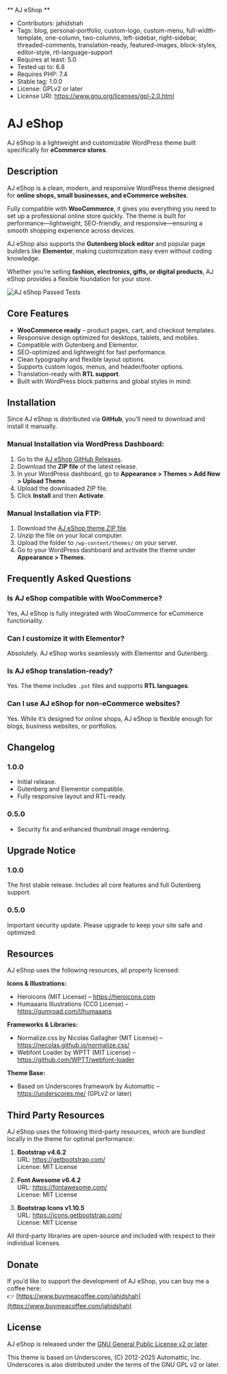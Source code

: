 ** AJ eShop **
* Contributors: jahidshah
* Tags: blog, personal-portfolio, custom-logo, custom-menu, full-width-template, one-column, two-columns, left-sidebar, right-sidebar, threaded-comments, translation-ready, featured-images, block-styles, editor-style, rtl-language-support  
* Requires at least: 5.0  
* Tested up to: 6.8  
* Requires PHP: 7.4  
* Stable tag: 1.0.0  
* License: GPLv2 or later  
* License URI: https://www.gnu.org/licenses/gpl-2.0.html  

# AJ eShop

AJ eShop is a lightweight and customizable WordPress theme built specifically for **eCommerce stores**.

## Description 

AJ eShop is a clean, modern, and responsive WordPress theme designed for **online shops, small businesses, and eCommerce websites**.

Fully compatible with **WooCommerce**, it gives you everything you need to set up a professional online store quickly. The theme is built for performance—lightweight, SEO-friendly, and responsive—ensuring a smooth shopping experience across devices.

AJ eShop also supports the **Gutenberg block editor** and popular page builders like **Elementor**, making customization easy even without coding knowledge.

Whether you’re selling **fashion, electronics, gifts, or digital products**, AJ eShop provides a flexible foundation for your store.

![AJ eShop Passed Tests](https://github.com/mdjahidshah/aj-eshop/assets/images/aj-eshop-test-result.png)

## Core Features 

* **WooCommerce ready** – product pages, cart, and checkout templates.
* Responsive design optimized for desktops, tablets, and mobiles.
* Compatible with Gutenberg and Elementor.
* SEO-optimized and lightweight for fast performance.
* Clean typography and flexible layout options.
* Supports custom logos, menus, and header/footer options.
* Translation-ready with **RTL support**.
* Built with WordPress block patterns and global styles in mind.


## Installation 

Since AJ eShop is distributed via **GitHub**, you’ll need to download and install it manually.

### Manual Installation via WordPress Dashboard:

1. Go to the [AJ eShop GitHub Releases](https://github.com/mdjahidshah/aj-eshop/latest).
2. Download the **ZIP file** of the latest release.
3. In your WordPress dashboard, go to **Appearance > Themes > Add New > Upload Theme**.
4. Upload the downloaded ZIP file.
5. Click **Install** and then **Activate**.

### Manual Installation via FTP:

1. Download the [AJ eShop theme ZIP file](https://github.com/mdjahidshah/aj-eshop/latest).
2. Unzip the file on your local computer.
3. Upload the folder to `/wp-content/themes/` on your server.
4. Go to your WordPress dashboard and activate the theme under **Appearance > Themes**.

## Frequently Asked Questions 

### Is AJ eShop compatible with WooCommerce?

Yes, AJ eShop is fully integrated with WooCommerce for eCommerce functionality.

### Can I customize it with Elementor?

Absolutely. AJ eShop works seamlessly with Elementor and Gutenberg.

### Is AJ eShop translation-ready?

Yes. The theme includes `.pot` files and supports **RTL languages**.

### Can I use AJ eShop for non-eCommerce websites?

Yes. While it’s designed for online shops, AJ eShop is flexible enough for blogs, business websites, or portfolios.

## Changelog 

### 1.0.0
* Initial release.
* Gutenberg and Elementor compatible.
* Fully responsive layout and RTL-ready.

### 0.5.0
* Security fix and enhanced thumbnail image rendering.

## Upgrade Notice 

### 1.0.0
The first stable release. Includes all core features and full Gutenberg support.

### 0.5.0
Important security update. Please upgrade to keep your site safe and optimized.

## Resources 

AJ eShop uses the following resources, all properly licensed:

**Icons & Illustrations:**  
- Heroicons (MIT License) – https://heroicons.com  
- Humaaans Illustrations (CC0 License) – https://gumroad.com/l/humaaans

**Frameworks & Libraries:**  
- Normalize.css by Nicolas Gallagher (MIT License) – https://necolas.github.io/normalize.css/  
- Webfont Loader by WPTT (MIT License) – https://github.com/WPTT/webfont-loader

**Theme Base:**  
- Based on Underscores framework by Automattic – https://underscores.me/ (GPLv2 or later)


## Third Party Resources 

AJ eShop uses the following third-party resources, which are bundled locally in the theme for optimal performance:

1. **Bootstrap v4.6.2**  
   URL: https://getbootstrap.com/  
   License: MIT License

2. **Font Awesome v6.4.2**  
   URL: https://fontawesome.com/  
   License: MIT License

3. **Bootstrap Icons v1.10.5**  
   URL: https://icons.getbootstrap.com/  
   License: MIT License

All third-party libraries are open-source and included with respect to their individual licenses.

## Donate   
If you’d like to support the development of AJ eShop, you can buy me a coffee here:  
👉 [https://www.buymeacoffee.com/jahidshah](https://www.buymeacoffee.com/jahidshah)

## License 

AJ eShop is released under the [GNU General Public License v2 or later](https://www.gnu.org/licenses/old-licenses/gpl-2.0.html).

This theme is based on Underscores, (C) 2012-2025 Automattic, Inc.  
Underscores is also distributed under the terms of the GNU GPL v2 or later.